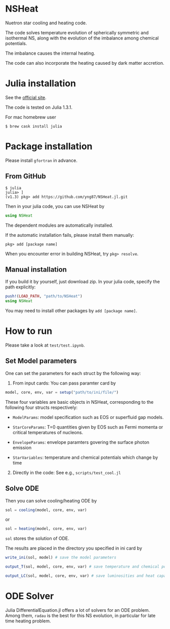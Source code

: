 # NSHeat
Nuetron star cooling and heating code.

The code solves temperature evolution of spherically symmetric and isothermal NS, along with the evolution of the imbalance among chemical potentials.

The imbalance causes the internal heating.

The code can also incorporate the heating caused by dark matter accretion.

# Julia installation

See the [official site](https://julialang.org/downloads/).

The code is tested on Julia 1.3.1.

For mac homebrew user
```console
$ brew cask install julia
```


# Package installation

Please install ```gfortran``` in advance.

## From GitHub

```console
$ julia
julia> ]
(v1.3) pkg> add https://github.com/yng87/NSHeat.jl.git
```

Then in your julia code, you can use NSHeat by
```julia
using NSHeat
```

The dependent modules are automatically installed.

If the automatic installation fails, please install them manually:
```console
pkg> add [package name]
```

When you encounter error in building NSHeat, try ```pkg> resolve```.

## Manual installation
If you build it by yourself, just download zip.
In your julia code, specify the path explicitly:
```julia
push!(LOAD_PATH, "path/to/NSHeat")
using NSHeat
```
You may need to install other packages by `add [package name]`.

# How to run

Please take a look at ```test/test.ipynb```.

## Set Model parameters

One can set the parameters for each struct by the following way:

1. From input cards: 
You can pass paramter card by
```julia
model, core, env, var = setup("path/to/ini/file/")
```  
These four variables are basic objects in NSHeat, corresponding to the following four structs respectively:


- `ModelParams`: model specification such as EOS or superfluid gap models. 

- `StarCoreParams`: T=0 quantities given by EOS such as Fermi momenta or critical temperatures of nucleons.

- `EnvelopeParams`: envelope paramters govering the surface photon emission

- `StarVariables`: temperature and chemical potentials which change by time


2. Directly in the code:
See e.g., `scripts/test_cool.jl`

## Solve ODE


Then you can solve cooling/heating ODE by
```julia
sol = cooling(model, core, env, var)
```
or 
```julia
sol = heating(model, core, env, var)
```

`sol` stores the solution of ODE. 

The results are placed in the directory you specified in ini card by

```julia
write_ini(sol, model) # save the model parameters
```

```julia
output_T(sol, model, core, env, var) # save temperature and chemical potential
```

```julia
output_LC(sol, model, core, env, var) # save luminosities and heat capacities
```

# ODE Solver
Julia DifferentialEquation.jl offers a lot of solvers for an ODE problem.
Among them, ```radau``` is the best for this NS evolution, in particular for late time heating problem.
